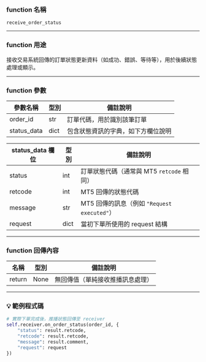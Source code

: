 ### function 名稱

`receive_order_status`

---

### function 用途

接收交易系統回傳的訂單狀態更新資料（如成功、錯誤、等待等），用於後續狀態處理或顯示。

---

### function 參數

| 參數名稱   | 型別   | 備註說明                                      |
|------------|--------|-----------------------------------------------|
| order_id   | str    | 訂單代碼，用於識別該筆訂單                   |
| status_data| dict   | 包含狀態資訊的字典，如下方欄位說明 |

| status_data 欄位 | 型別  | 備註說明 |
|------------------|--------|----------|
| status           | int    | 訂單狀態代碼（通常與 MT5 `retcode` 相同） |
| retcode          | int    | MT5 回傳的狀態代碼 |
| message          | str    | MT5 回傳的訊息（例如 `"Request executed"`） |
| request          | dict   | 當初下單所使用的 request 結構 |

---

### function 回傳內容

| 名稱   | 型別 | 備註說明              |
|--------|------|-----------------------|
| return | None | 無回傳值（單純接收推播訊息處理） |

---

### 💡 範例程式碼

```python
# 實際下單完成後，推播狀態回傳至 receiver
self.receiver.on_order_status(order_id, {
    "status": result.retcode,
    "retcode": result.retcode,
    "message": result.comment,
    "request": request
})
